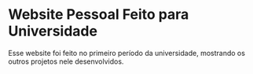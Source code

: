 # Website Pessoal Feito para Universidade

Esse website foi feito no primeiro período da universidade, mostrando os outros projetos nele desenvolvidos.
